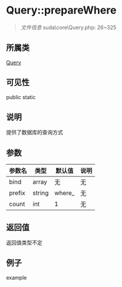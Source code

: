 # Query::prepareWhere

> *文件信息* suda\core\Query.php: 26~325
## 所属类 

[Query](../Query.md)

## 可见性

  public  static
## 说明

提供了数据库的查询方式


## 参数

| 参数名 | 类型 | 默认值 | 说明 |
|--------|-----|-------|-------|
| bind |  array | 无 | 无 |
| prefix |  string | where_ | 无 |
| count |  int | 1 | 无 |

## 返回值
返回值类型不定

## 例子

example